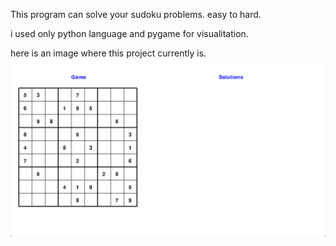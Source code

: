This program can solve your sudoku problems. easy to hard.

i used only python language and pygame for visualitation.

here is an image where this project currently is.
![image](images-about/current_version_01.png)
